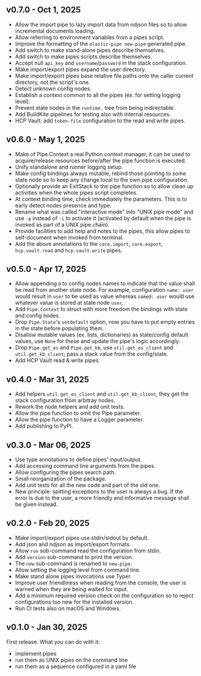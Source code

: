 ## v0.7.0 - Oct 1, 2025

* Allow the import pipe to lazy import data from ndjson files so to allow
  incremental documents loading.
* Allow referring to environment variables from a pipes script.
* Improve the formatting of the `elastic-pipe new-pipe` generated pipe.
* Add switch to make stand-alone pipes describe themselves.
* Add switch to make pipes scripts describe themselves.
* Accept null `api_key` and `username`/`password` in the stack configuration.
* Make import/export pipes expand the user directory.
* Make import/export pipes base relative file paths onto the caller current
  directory, not the script's one.
* Detect unknown config nodes.
* Establish a context common to all the pipes (ex. for setting logging level).
* Prevent state nodes in the `runtime.` tree from being indirectable.
* Add BuildKite pipelines for testing also with internal resources.
* HCP Vault: add `token-file` configuration to the read and write pipes.

## v0.6.0 - May 1, 2025

* Make of Pipe.Context a real Python context manager, it can be used to
  acquire/release resources before/after the pipe function is executed.
* Unify standalone and runner logging setup.
* Make config bindings always mutable, rebind those pointing to some
  state node so to keep any change local to the own pipe configuration.
* Optionally provide an ExitStack to the pipe function so to allow
  clean up activities when the whole pipes script completes.
* At context binding time, check immediately the parameters. This
  is to early detect nodes presence and type.
* Rename what was called "interactive mode" into "UNIX pipe mode"
  and use `-p` instead of `-i` to activate it (activated by default
  when the pipe is invoked as part of a UNIX pipe chain).
* Provide facilities to add help and notes to the pipes, this allow
  pipes to self-document when invoked from terminal.
* Add the above annotations to the `core.import`, `core.export`,
  `hcp.vault.read` and `hcp.vault.write` pipes.

## v0.5.0 - Apr 17, 2025

* Allow appending `@` to config nodes names to indicate that the value
  shall be read from another state node.
  For example, configuration `name: user` would result in `user` to be
  used as value whereas `name@: user` would use whatever value is stored
  at state node `user`.
* Add `Pipe.Context` to struct with more freedom the bindings with state and
  config nodes.
* Drop `Pipe.State`'s `setdefault` option, now you have to put empty
  entries in the state before populating them.
* Disallow mutable values (ex. lists, dictionaries) as state/config
  default values, use `None` for these and update the pipe's logic
  accordingly.
* Drop `Pipe.get_es` and `Pipe.get_kb`, use `util.get_es_client` and
  `util.get_kb_client`; pass a stack value from the config/state.
* Add HCP Vault read & write pipes.

## v0.4.0 - Mar 31, 2025

* Add helpers `util.get_es_client` and `util.get_kb_client`,
  they get the stack configuration from arbitray nodes.
* Rework the node helpers and add unit tests.
* Allow the pipe function to omit the Pipe parameter.
* Allow the pipe function to have a Logger parameter.
* Add publishing to PyPI.

## v0.3.0 - Mar 06, 2025

* Use type annotations to define pipes' input/output.
* Add accessing command line arguments from the pipes.
* Allow configuring the pipes search path.
* Small reorganization of the package.
* Add unit tests for all the new code and part of the old one.
* New principle: spitting exceptions to the user is always a
  bug. If the error is due to the user, a more friendly and
  informative message shall be given instead.

## v0.2.0 - Feb 20, 2025

* Make import/export pipes use stdin/stdout by default.
* Add json and ndjson as import/export formats.
* Allow `run` sub-command read the configuration from stdin.
* Add `version` sub-command to print the version.
* The `new` sub-command is renamed to `new-pipe`.
* Allow setting the logging level from command line.
* Make stand alone pipes invocations use Typer.
* Improve user friendliness when reading from the console,
  the user is warned when they are being waited for input.
* Add a minimum required version check on the configuration so to
  reject configurations too new for the installed version.
* Run CI tests also on macOS and Windows.

## v0.1.0 - Jan 30, 2025

First release. What you can do with it:

* implement pipes
* run them as UNIX pipes on the command line
* run them as a sequence configured in a yaml file
